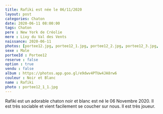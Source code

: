 ```yaml
---
title: Rafiki est née le 06/11/2020
layout: post
categories: Chaton
date: 2020-06-11 08:00:00
tags: Chaton
pere : New York de Créolie
mere : Lixy du Val des Vents
naissance: 2020-06-11
photos: [portee12.jpg, portee12_1.jpg, portee12_2.jpg, portee12_3.jpg, portee12_4.jpg]
sexe : Male
porteeId : Portee12
reserve : false
option : true
vendu : false
album : https://photos.app.goo.gl/e9dwv4PTUw4JA8rw6
couleur : Noir et Blanc
name : Rafiki
photo : portee12_1_1.jpg
---
```


Rafiki est un adorable chaton noir et blanc est né le 06 Novembre 2020. Il est très sociable et vient facilement se coucher sur nous. Il est très joueur.
